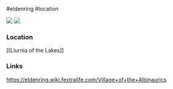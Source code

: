 #eldenring #location 

![](https://eldenring.wiki.fextralife.com/file/Elden-Ring/village_of_the_albinaurics_1.jpg) ![](https://eldenring.wiki.fextralife.com/file/Elden-Ring/village_of_the_albinaurics_location_map_elden_ring_wiki_guide_300px.jpg)
### Location
[[Liurnia of the Lakes]]
### Links
https://eldenring.wiki.fextralife.com/Village+of+the+Albinaurics
